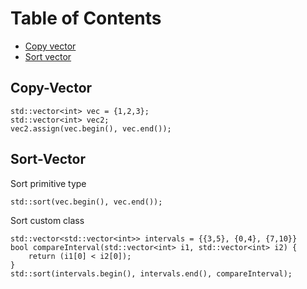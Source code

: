 Table of Contents
=================
  * [Copy vector](#Copy-Vector)
  * [Sort vector](#Sort-Vector)

## Copy-Vector
```
std::vector<int> vec = {1,2,3};
std::vector<int> vec2;
vec2.assign(vec.begin(), vec.end());
```

## Sort-Vector
Sort primitive type 
```
std::sort(vec.begin(), vec.end());
```

Sort custom class
```
std::vector<std::vector<int>> intervals = {{3,5}, {0,4}, {7,10}}
bool compareInterval(std::vector<int> i1, std::vector<int> i2) { 
	return (i1[0] < i2[0]);
}
std::sort(intervals.begin(), intervals.end(), compareInterval);
```